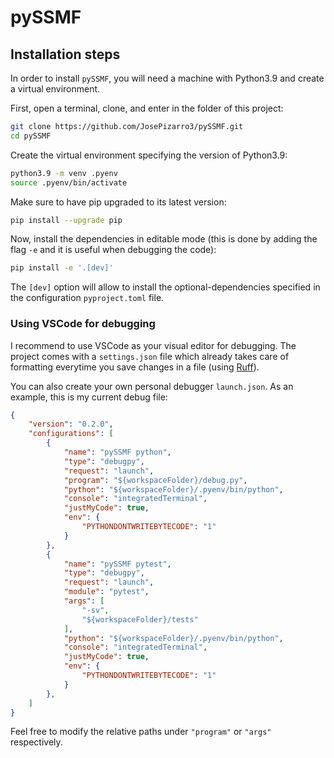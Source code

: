 # pySSMF

## Installation steps

In order to install `pySSMF`, you will need a machine with Python3.9 and create a virtual environment.

First, open a terminal, clone, and enter in the folder of this project:
```sh
git clone https://github.com/JosePizarro3/pySSMF.git
cd pySSMF
```

Create the virtual environment specifying the version of Python3.9:
```sh
python3.9 -m venv .pyenv
source .pyenv/bin/activate
```

Make sure to have pip upgraded to its latest version:
```sh
pip install --upgrade pip
```

Now, install the dependencies in editable mode (this is done by adding the flag `-e` and it is useful when debugging the code):
```sh
pip install -e '.[dev]'
```

The `[dev]` option will allow to install the optional-dependencies specified in the configuration `pyproject.toml` file.

### Using VSCode for debugging

I recommend to use VSCode as your visual editor for debugging. The project comes with a `settings.json` file which already takes care of formatting everytime you save changes in a file (using [Ruff](https://docs.astral.sh/ruff/)).

You can also create your own personal debugger `launch.json`. As an example, this is my current debug file:
```json
{
    "version": "0.2.0",
    "configurations": [
        {
            "name": "pySSMF python",
            "type": "debugpy",
            "request": "launch",
            "program": "${workspaceFolder}/debug.py",
            "python": "${workspaceFolder}/.pyenv/bin/python",
            "console": "integratedTerminal",
            "justMyCode": true,
            "env": {
                "PYTHONDONTWRITEBYTECODE": "1"
            }
        },
        {
            "name": "pySSMF pytest",
            "type": "debugpy",
            "request": "launch",
            "module": "pytest",
            "args": [
                "-sv",
                "${workspaceFolder}/tests"
            ],
            "python": "${workspaceFolder}/.pyenv/bin/python",
            "console": "integratedTerminal",
            "justMyCode": true,
            "env": {
                "PYTHONDONTWRITEBYTECODE": "1"
            }
        },
    ]
}
```

Feel free to modify the relative paths under `"program"` or `"args"` respectively.
